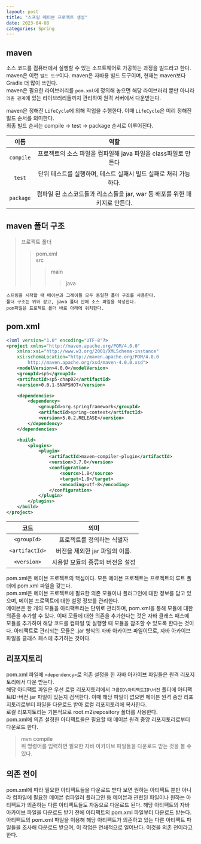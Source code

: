 ```yaml
---
layout: post
title: "스프링 메이븐 프로젝트 생성"
date: 2023-04-08
categories: Spring
---
```


## maven
소스 코드를 컴퓨터에서 실행할 수 있는 소프트웨어로 가공하는 과정을 빌드라고 한다. maven은 이런 `빌드 도구`이다.
maven은 자바용 빌드 도구이며, 현재는 maven보다 Gradle 더 많이 쓰인다.  
maven은 필요한 라이브러리를 `pom.xml`에 정의해 놓으면 해당 라이브러리 뿐만 아니라 `의존 관계`에 있는 라이브러리들까지 관리하여 원격 서버에서 다운받는다.

maven은 정해진 `LifeCycle`에 의해 작업을 수행한다. 이때 `LifeCycle`은 미리 정해진 빌드 순서를 의미한다.  
최종 빌드 순서는 compile -> test -> package 순서로 이루어진다.

이름 | 역할
:---:|:---:
`compile` | 프로젝트의 소스 파일을 컴파일해 java 파일을 class파일로 만든다
`test` | 단위 테스트를 실행하며, 테스트 실패시 빌드 실패로 처리 가능하다.
`package` | 컴파일 된 소스코드들과 리소스들을 jar, war 등 배포를 위한 패키지로 만든다.

## maven 폴더 구조
> 프로젝트 폴더
> > pom.xml  
> > src
> > > main
> > > > java  

```
스프링을 시작할 때 메이븐과 그레이들 모두 동일한 폴더 구조를 사용한다.
폴더 구조는 위와 같고, java 폴더 안에 소스 파일을 작성한다.
pom파일은 프로젝트 폴더 바로 아래에 위치한다.
```

## pom.xml
```xml
<?xml version="1.0" encoding="UTF-8"?>
<project xmlns="http://maven.apache.org/POM/4.0.0"
	xmlns:xsi="http://www.w3.org/2001/XMLSchema-instance"
	xsi:schemaLocation="http://maven.apache.org/POM/4.0.0 
		http://maven.apache.org/xsd/maven-4.0.0.xsd">
	<modelVersion>4.0.0</modelVersion>
	<groupId>sp5</groupId>
	<artifactId>sp5-chap02</artifactId>
	<version>0.0.1-SNAPSHOT</version>

	<dependencies>
		<dependency>
			<groupId>org.springframework</groupId>
			<artifactId>spring-context</artifactId>
			<version>5.0.2.RELEASE</version>
		</dependency>
	</dependencies>

	<build>
		<plugins>
			<plugin>
				<artifactId>maven-compiler-plugin</artifactId>
				<version>3.7.0</version>
				<configuration>
					<source>1.8</source>
					<target>1.8</target>
					<encoding>utf-8</encoding>
				</configuration>
			</plugin>
		</plugins>
	</build>
</project>
```
코드 | 의미 
:---:|:---:
`<groupId>` | 프로젝트를 정의하는 식별자
`<artifactId>` | 버전을 제외한 jar 파일의 이름.  
`<version>` | 사용할 묘듈의 종류와 버전을 설정 

pom.xml은 메이븐 프로젝트의 핵심이다. 모든 메이븐 프로젝트는 프로젝트의 루트 폴더에 pom.xml 파일을 갖는다.  
pom.xml은 메이븐 프로젝트에 필요한 의존 모듈이나 플러그인에 대한 정보를 담고 있으며, 메이븐 프로젝트에 대한 설정 정보를 관리한다.  
메이븐은 한 개의 모듈을 아티팩트라는 단위로 관리하며, pom.xml을 통해 모듈에 대한 의존을 추가할 수 있다. 이때 모듈에 대한 의존을 추가한다는 것은 자바 클래스 패스에 모듈을 추가하여 해당 코드를 컴파일 및 실행할 때 모듈을 참조할 수 있도록 한다는 것이다. 아티팩트로 관리되는 모듈은 .jar 형식의 자바 아카이브 파일이므로, 자바 아카이브 파일을 클래스 패스에 추가하는 것이다.

## 리포지토리
pom.xml 파일에 `<dependency>`로 의존 설정을 한 자바 아카이브 파일들은 원격 리포지토리에서 다운 받는다.  
해당 아티팩트 파일은 우선 로컬 리포지토리에서 `그룹ID\아티팩트ID\버전` 폴더에 아티팩트ID-버전.jar 파일이 있는지 검색한다. 이때 해당 파일이 없으면 메이븐 원격 중앙 리포지토리로부터 파일을 다운로드 받아 로컬 리포지토리에 복사한다.  
로컬 리포지토리는 기본적으로 root\.m2\repository 폴더를 사용한다.  
pom.xml에 의존 설정한 아티팩트들은 필요할 때 메이븐 원격 중앙 리포지토리로부터 다운로드 한다.  
> mvn compile  
위 명령어를 입력하면 필요한 자바 아카이브 파일들을 다운로드 받는 것을 볼 수 있다.

## 의존 전이
pom.xml에 따라 필요한 아티팩트들을 다운로드 받다 보면 원하는 아티팩트 뿐만 아니라 컴파일에 필요한 메이븐 컴파일러 플러그인 등 메이븐과 관련된 파일이나 원하는 아티팩트가 의존하는 다른 아티팩트들도 자동으로 다운로드 된다. 해당 아티팩트의 자바 아카이브 파일을 다운로드 받기 전에 아티팩트의 pom.xml 파일부터 다운로드 받는다. 아티팩트의 pom.xml 파일을 이용해 해당 아티팩트가 의존하고 있는 다른 아티팩트 파일들을 조사해 다운로드 받으며, 이 작업은 연쇄적으로 일어난다. 이것을 의존 전이라고 한다.
